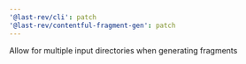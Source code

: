 ```yaml
---
'@last-rev/cli': patch
'@last-rev/contentful-fragment-gen': patch
---
```


Allow for multiple input directories when generating fragments
